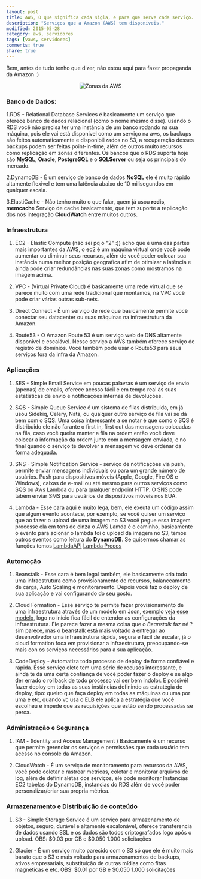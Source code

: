 ```yaml
---
layout: post
title: AWS, O que significa cada sigla, e para que serve cada serviço.
description: "Serviços que a Amazon (AWS) tem disponiveis."
modified: 2015-05-28
category: aws, servidores
tags: [vaws, servidores]
comments: true
share: true
---
```



Bem, antes de tudo tenho que dizer, não estou aqui para fazer propaganda da Amazon :)


<p style="text-align: center;">
<img src="{{site.baseurl}}/img/posts/aws-az.jpg" alt="Zonas da AWS">
</p>

### Banco de Dados:

1.RDS - Relational Database Services é basicamente um serviço que oferece banco
de dados relacional (como o nome mesmo disse). usando o RDS você não precisa ter uma
instância de um banco rodando na sua máquina, pois ele vai está disponivel como um
serviço na aws, os backups são feitos automaticamente e disponibilizados no S3,
a recuperação desses backups podem ser feitas point-in-time, além de outros muito
recursos como replicação em zonas diferentes.
Os bancos que o RDS suporta hoje são
**MySQL**, **Oracle**, **PostgreSQL** e o **SQLServer** ou seja os principais do mercado.

2.DynamoDB - É um serviço de banco de dados **NoSQL** ele é muito rápido altamente
flexivel e tem uma latência abaixo de 10 milisegundos em qualquer escala.

3.ElastiCache - Não tenho muito o que falar, quem já usou **redis**,
**memcache** Serviço de cache basicamente, que tem suporte a replicação
dos nós integração **CloudWatch** entre muitos outros.


### Infraestrutura

1. EC2 - Elastic Compute (não sei pq o "2" :)) acho que é uma das partes mais importantes da
AWS, o ec2 é um máquina virtual onde você pode aumentar ou diminuir seus recursos, além de você
poder colocar sua instância numa melhor posição geografica afim de otimizar a latência e ainda
pode criar redundâncias nas suas zonas como mostramos na imagem acima.

2. VPC - (Virtual Private Cloud) é basicamente uma rede virtual que se parece muito com uma rede 
tradicional que montamos, na VPC você pode criar várias outras sub-nets.

3. Direct Connect - É um serviço de rede que basicamente permite você
conectar seu datacenter ou suas máquinas na infraestrutura da Amazon.

4. Route53 - O Amazon Route 53 é um serviço web de DNS altamente disponível e escalável.
Nesse serviço a AWS também oferece serviço de registro de domínios. Você também pode
usar o Route53 para seus serviços fora da infra da Amazon.


### Aplicações

1. SES - Simple Email Service em poucas palavras é um serviço de envio (apenas) de emails,
oferece acesso fácil e em tempo real às suas estatísticas de envio e notificações internas de
devoluções.

2. SQS -  Simple Queue Service é um sistema de filas distribuida,
em já usou Sidekiq, Celery, Nats, ou qualquer outro serviço de fila vai se dá bem com o SQS.
Uma coisa interessante a se notar é que como o SQS é distribuido ele não farante o first in, first out
das mensagens colocadas na fila, caso você queira manter a fila na ordem então você deve colocar a informação
da ordem junto com a mensagem enviada, e no final quando o serviço te devolver a mensagem vc deve
ordenar da forma adequada.

3. SNS - Simple Notification Service - serviço de notificações via push,
permite enviar mensagens individuais ou para um grande número de usuários.
Push para dispositivos móveis (Apple, Google, Fire OS e Windows), caixas de e-mail ou
até mesmo para outros serviços como SQS ou Aws Lambda ou para qualquer endpoint HTTP.
O SNS pode tabém enviar SMS para usuários de dispositivos móveis nos EUA.

4. Lambda - Esse cara aqui é muito lega, bem, ele exeuta um código assim que algum evento
acontece, por exemplo, se você quiser um serviço que ao fazer o upload de uma imagem no S3
você pegue essa imagem processe ela em tons de cinza o AWS Lamda é o caminho, basicamente o
evento para acionar o lambda foi o upload da imagem no S3, temos outros eventos como leitura
do **DynamoDB**.
Se quisermos chamar as funções temos [LambdaAPI](http://docs.aws.amazon.com/lambda/latest/dg/API_InvokeAsync.html)
[Lambda Preços](http://aws.amazon.com/pt/lambda/pricing/)

### Automoção

1. Beanstalk - Esse cara é bem legal também, ele basicamente cria todo uma infraestrutura como
provisionamento de recursos, balanceamento de carga, Auto Scaling e monitoramento.
Depois você faz o deploy de sua aplicação e vai configurando do seu gosto.


2. Cloud Formation - Esse serviço te permite fazer provisionamento de uma infraestrutura através de um modelo
em Json, exemplo [veja esse modelo](https://s3-us-west-2.amazonaws.com/cloudformation-templates-us-west-2/Rails_Single_Instance.template),
logo no início fica fácil de entender as configurações da infraestrutura. Ele parece fazer a mesma
coisa que o *Beanstalk* faz né ? sim parece, mas o beanstalk está mais voltado a entregar ao desenvolvedor
uma infraestrutura rápida, segura e fácil de escalar, já o cloud formation foca em provisionar a infraestrutura, preocupando-se
mais con os serviços necessários para a sua aplicação.

3. CodeDeploy - Automatiza todo processo de deploy de forma confiável e rápida.
Esse serviço elete tem uma série de recusos interessante, e ainda te dá uma certa confiança
de você poder fazer o deploy e se algo der errado o rollback de todo processo vai ser bem indolor.
É possivél fazer deploy em todas as suas instâncias definindo as estratégia de deploy, tipo:
queiro que faça deploy em todas as máquinas ou uma por uma e etc,
quando vc usa o ELB ele aplica a estratégia que você escolheu e impede que as requisições
que estão sendo processadas se perca.

### Administração e Segurança

1. IAM - (Identity and Access Management ) Basicamente é um recurso que permite gerenciar os serviços e permissões que cada usuário
tem acesso no console da Amazon.
  
2. CloudWatch - É um serviço de monitoramento para recursos da AWS,
você pode coletar e rastrear métricas, coletar e monitorar arquivos de log,
além de definir aletas dos serviços, ele pode monitorar Instancias EC2 tabelas
do DynamoDB, instancias do RDS além de você poder personalizar/criar sua propria
métrica.


### Armazenamento e Distribuição de conteúdo

1. S3 - Simple Storage Service é um serviço para armazenamento de objetos,
seguro, durável e altamente escalonável, oferece transferencia de dados
usando SSL e os dados são todos criptografados logo após o upload.
OBS: $0.03 por GB e $0.050 1.000 solicitações

2. Glacier - É um serviço muito parecido com o S3 só que ele é muito mais
barato que o S3 e mais voltado para armazenamentos de backups, ativos empresariais,
substituição de outras mídias como fitas magnéticas e etc.
OBS: $0.01 por GB e $0.050 1.000 solicitações




